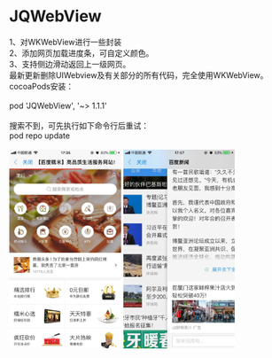 # JQWebView
1、对WKWebView进行一些封装<br>
2、添加网页加载进度条，可自定义颜色。<br>
3、支持侧边滑动返回上一级网页。<br>
最新更新删除UIWebview及有关部分的所有代码，完全使用WKWebView。<br>
cocoaPods安装：<br><br>
pod 'JQWebView', '~> 1.1.1'
<br><br>
搜索不到，可先执行如下命令行后重试：<br>
pod repo update<br>
<br>
<img src="https://raw.githubusercontent.com/Metoos/JQWebView/master/screenshots/screenshots.jpg" width="40%" alt=""/>  <img src="https://raw.githubusercontent.com/Metoos/JQWebView/master/screenshots/screenshots1.jpg" width="40%" alt=""/>
